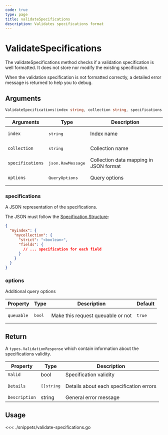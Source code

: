 ```yaml
---
code: true
type: page
title: validateSpecifications
description: Validates specifications format
---
```


# ValidateSpecifications

The validateSpecifications method checks if a validation specification is well formatted. It does not store nor modify the existing specification.

When the validation specification is not formatted correctly, a detailed error message is returned to help you to debug.

## Arguments

```go
ValidateSpecifications(index string, collection string, specifications json.RawMessage, options types.QueryOptions) (types.ValidationResponse, error)
```

| Arguments        | Type            | Description                            |
| ---------------- | --------------- | -------------------------------------- |
| `index`          | <pre>string</pre>          | Index name                             |
| `collection`     | <pre>string</pre>          | Collection name                        |
| `specifications` | <pre>json.RawMessage</pre> | Collection data mapping in JSON format |
| `options`        | <pre>QueryOptions</pre>    | Query options                          |

### **specifications**

A JSON representation of the specifications.

The JSON must follow the [Specification Structure](/core/1/guides/cookbooks/datavalidation):

```json
{
  "myindex": {
    "mycollection": {
      "strict": "<boolean>",
      "fields": {
        // ... specification for each field
      }
    }
  }
}
```

### **options**

Additional query options

| Property   | Type | Description                       | Default |
| ---------- | ---- | --------------------------------- | ------- |
| `queuable` | <pre>bool</pre> | Make this request queuable or not | `true`  |

## Return

A `types.ValidationResponse` which contain information about the specifications validity.

| Property      | Type                | Description                             |
| ------------- | ------------------- | --------------------------------------- |
| `Valid`       | bool                | Specification validity                  |
| `Details`     | <pre>[]string</pre> | Details about each specification errors |
| `Description` | string              | General error message                   |

## Usage

<<< ./snippets/validate-specifications.go
